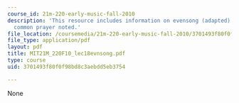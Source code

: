 ```yaml
---
course_id: 21m-220-early-music-fall-2010
description: 'This resource includes information on evensong (adapted): the book of
  common prayer noted.'
file_location: /coursemedia/21m-220-early-music-fall-2010/3701493f80f0f98bd8c3aebdd5eb3754_MIT21M_220F10_lec18evnsong.pdf
file_type: application/pdf
layout: pdf
title: MIT21M_220F10_lec18evnsong.pdf
type: course
uid: 3701493f80f0f98bd8c3aebdd5eb3754

---
```

None